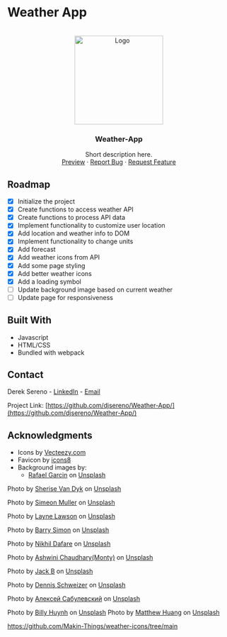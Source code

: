 # Weather App

<div id="top"></div>

<!-- PROJECT LOGO -->
<br />
<div align="center">
  <a href="https://djsereno.github.io/Weather-App/">
    <img src="./images/screenshot.png" alt="Logo" height="200">
  </a>

<h3 align="center">Weather-App</h3>

  <p align="center">
    Short description here.
    <br />
    <a href="https://djsereno.github.io/Weather-App/">Preview</a>
    ·
    <a href="https://github.com/djsereno/Weather-App/issues">Report Bug</a>
    ·
    <a href="https://github.com/djsereno/Weather-App/issues">Request Feature</a>
  </p>
</div>

## Roadmap

- [x] Initialize the project
- [x] Create functions to access weather API
- [x] Create functions to process API data
- [x] Implement functionality to customize user location
- [x] Add location and weather info to DOM
- [x] Implement functionality to change units
- [x] Add forecast
- [x] Add weather icons from API
- [x] Add some page styling
- [x] Add better weather icons
- [x] Add a loading symbol
- [ ] Update background image based on current weather
- [ ] Update page for responsiveness

## Built With

- Javascript
- HTML/CSS
- Bundled with webpack

## Contact

Derek Sereno - [LinkedIn](https://www.linkedin.com/in/dereksereno/) - [Email](mailto:djsereno91@gmail.com)

Project Link: [https://github.com/djsereno/Weather-App/](https://github.com/djsereno/Weather-App/)

## Acknowledgments

- Icons by [Vecteezy.com](https://www.vecteezy.com/)
- Favicon by [icons8](https://icons8.com/)
- Background images by:
  - [Rafael Garcin](https://unsplash.com/@nimbus_vulpis) on [Unsplash](https://unsplash.com/)

Photo by <a href="https://unsplash.com/@iamsherise?utm_source=unsplash&utm_medium=referral&utm_content=creditCopyText">Sherise Van Dyk</a> on <a href="https://unsplash.com/s/photos/clouds-blue-sky?orientation=landscape&utm_source=unsplash&utm_medium=referral&utm_content=creditCopyText">Unsplash</a>

Photo by <a href="https://unsplash.com/@simeonmuller?utm_source=unsplash&utm_medium=referral&utm_content=creditCopyText">Simeon Muller</a> on <a href="https://unsplash.com/photos/Io9VYJorLuc?utm_source=unsplash&utm_medium=referral&utm_content=creditCopyText">Unsplash</a>

Photo by <a href="https://unsplash.com/@laynelawson?utm_source=unsplash&utm_medium=referral&utm_content=creditCopyText">Layne Lawson</a> on <a href="https://unsplash.com/photos/2uOcrLACf_4?utm_source=unsplash&utm_medium=referral&utm_content=creditCopyText">Unsplash</a>

Photo by <a href="https://unsplash.com/es/@bsimon?utm_source=unsplash&utm_medium=referral&utm_content=creditCopyText">Barry Simon</a> on <a href="https://unsplash.com/photos/4C6Rp23RjnE?utm_source=unsplash&utm_medium=referral&utm_content=creditCopyText">Unsplash</a>

Photo by <a href="https://unsplash.com/@designingsucks?utm_source=unsplash&utm_medium=referral&utm_content=creditCopyText">Nikhil Dafare</a> on <a href="https://unsplash.com/photos/4F1pwplJ18w?utm_source=unsplash&utm_medium=referral&utm_content=creditCopyText">Unsplash</a>

Photo by <a href="https://unsplash.com/@suicide_chewbacca?utm_source=unsplash&utm_medium=referral&utm_content=creditCopyText">Ashwini Chaudhary(Monty)</a> on <a href="https://unsplash.com/photos/czPD6s3JQmk?utm_source=unsplash&utm_medium=referral&utm_content=creditCopyText">Unsplash</a>

Photo by <a href="https://unsplash.com/@nervum?utm_source=unsplash&utm_medium=referral&utm_content=creditCopyText">Jack B</a> on <a href="https://unsplash.com/photos/cYmwquhcp48?utm_source=unsplash&utm_medium=referral&utm_content=creditCopyText">Unsplash</a>

Photo by <a href="https://unsplash.com/@dennis_jar?utm_source=unsplash&utm_medium=referral&utm_content=creditCopyText">Dennis Schweizer</a> on <a href="https://unsplash.com/photos/18nR85wWyLY?utm_source=unsplash&utm_medium=referral&utm_content=creditCopyText">Unsplash</a>

Photo by <a href="https://unsplash.com/@dweller_sgra?utm_source=unsplash&utm_medium=referral&utm_content=creditCopyText">Алексей Сабулевский</a> on <a href="https://unsplash.com/photos/tl8GM4dWXnM?utm_source=unsplash&utm_medium=referral&utm_content=creditCopyText">Unsplash</a>

Photo by <a href="https://unsplash.com/@billy_huy?utm_source=unsplash&utm_medium=referral&utm_content=creditCopyText">Billy Huynh</a> on <a href="https://unsplash.com/photos/cycMgDyN5ko?utm_source=unsplash&utm_medium=referral&utm_content=creditCopyText">Unsplash</a>
Photo by <a href="https://unsplash.com/fr/@matthewtwhuang?utm_source=unsplash&utm_medium=referral&utm_content=creditCopyText">Matthew Huang</a> on <a href="https://unsplash.com/photos/2j2k6q8JcOw?utm_source=unsplash&utm_medium=referral&utm_content=creditCopyText">Unsplash</a>

https://github.com/Makin-Things/weather-icons/tree/main
